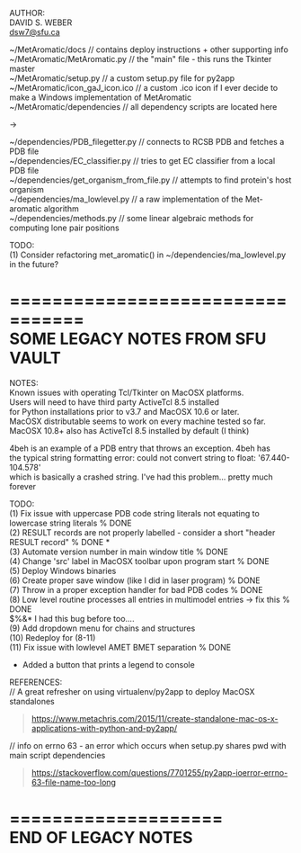 AUTHOR:  
DAVID S. WEBER  
dsw7@sfu.ca  
  
  
~/MetAromatic/docs              // contains deploy instructions + other supporting info  
~/MetAromatic/MetAromatic.py    // the "main" file - this runs the Tkinter master  
~/MetAromatic/setup.py          // a custom setup.py file for py2app  
~/MetAromatic/icon_gaJ_icon.ico // a custom .ico icon if I ever decide to make a Windows implementation of MetAromatic  
~/MetAromatic/dependencies      // all dependency scripts are located here  
  
->
  
~/dependencies/PDB_filegetter.py         // connects to RCSB PDB and fetches a PDB file  
~/dependencies/EC_classifier.py          // tries to get EC classifier from a local PDB file  
~/dependencies/get_organism_from_file.py // attempts to find protein's host organism  
~/dependencies/ma_lowlevel.py            // a raw implementation of the Met-aromatic algorithm  
~/dependencies/methods.py                // some linear algebraic methods for computing lone pair positions  
  
TODO:  
(1) Consider refactoring met_aromatic() in ~/dependencies/ma_lowlevel.py in the future?  
  
=================================  
SOME LEGACY NOTES FROM SFU VAULT    
=================================  
  
NOTES:  
Known issues with operating Tcl/Tkinter on MacOSX platforms.  
Users will need to have third party ActiveTcl 8.5 installed  
for Python installations prior to v3.7 and MacOSX 10.6 or later.  
MacOSX distributable seems to work on every machine tested so far.  
MacOSX 10.8+ also has ActiveTcl 8.5 installed by default (I think)  
  
4beh is an example of a PDB entry that throws an exception. 4beh has  
the typical string formatting error: could not convert string to float: '67.440-104.578'  
which is basically a crashed string. I've had this problem... pretty much forever  
  
TODO:  
(1) Fix issue with uppercase PDB code string literals not equating to lowercase string literals   % DONE  
(2) RESULT records are not properly labelled - consider a short "header RESULT record"            % DONE *  
(3) Automate version number in main window title                                                  % DONE  
(4) Change 'src' label in MacOSX toolbar upon program start                                       % DONE  
(5) Deploy Windows binaries  
(6) Create proper save window (like I did in laser program)                                       % DONE  
(7) Throw in a proper exception handler for bad PDB codes                                         % DONE  
(8) Low level routine processes all entries in multimodel entries -> fix this                     % DONE  
    $%&* I had this bug before too....  
(9) Add dropdown menu for chains and structures  
(10) Redeploy for (8-11)  
(11) Fix issue with lowlevel AMET BMET separation                                                 % DONE  
  
* Added a button that prints a legend to console  
 
REFERENCES:  
// A great refresher on using virtualenv/py2app to deploy MacOSX standalones  
> https://www.metachris.com/2015/11/create-standalone-mac-os-x-applications-with-python-and-py2app/  
  
// info on errno 63 - an error which occurs when setup.py shares pwd with main script dependencies  
> https://stackoverflow.com/questions/7701255/py2app-ioerror-errno-63-file-name-too-long  
  
====================  
END OF LEGACY NOTES  
====================  


